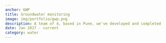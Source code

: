 ```yaml
---
anchor: GWP
title: Groundwater monitoring
image: img/portfolio/gwp.png
description: A team of 4, based in Pune, we've developed and completed technical pilots on a low cost groundwater level sensor. You can read more at our company [website](https://www.connectedfarms.in/) for more details.
date: Jan 2017 - current
category: water
---
```

